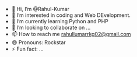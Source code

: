 - 👋 Hi, I’m @Rahul-Kumar
- 👀 I’m interested in coding and Web DEvelopment.
- 🌱 I’m currently learning Python and PHP
- 💞️ I’m looking to collaborate on ...
- 📫 How to reach me rahullumarrkg02@gmail.com
- 😄 Pronouns: Rockstar
- ⚡ Fun fact: ...

<!---
Rahul-Kumarrkg/Rahul-Kumarrkg is a ✨ special ✨ repository because its `README.md` (this file) appears on your GitHub profile.
You can click the Preview link to take a look at your changes.
--->
